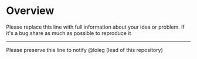 # Overview

Please replace this line with full information about your idea or problem. If it's a bug share as much as possible to reproduce it

---

Please preserve this line to notify @loleg (lead of this repository)
